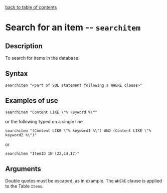 [back to table of contents](/index.md)
# Search for an item -- `searchitem`
## Description
To search for items in the database.
## Syntax
`searchitem "<part of SQL statement following a WHERE clause>"`
## Examples of use
```
searchitem "Content LIKE \"% keyword %\""
```
or the following typed on a single line
```
searchitem "(Content LIKE \"% keyword1 %\") AND (Content LIKE \"% keyword2 %\")"
```
or
```
searchitem "ItemID IN (22,14,17)"
```
## Arguments
Double quotes must be escaped, as in example.
The `WHERE` clause is applied to the Table `Items`.